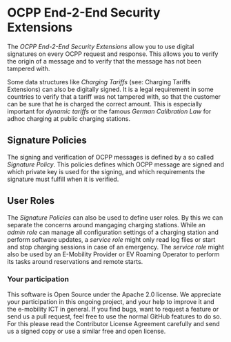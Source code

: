 # OCPP End-2-End Security Extensions

The *OCPP End-2-End Security Extensions* allow you to use digital signatures on every
OCPP request and response. This allows you to verify the origin of a message and to
verify that the message has not been tampered with.

Some data structures like *Charging Tariffs* (see: Charging Tariffs Extensions) can also
be digitally signed. It is a legal requirement in some countries to verify that a tariff
was not tampered with, so that the customer can be sure that he is charged the correct
amount. This is especially important for *dynamic tariffs* or the famous *German Calibration Law*
for adhoc charging at public charging stations.

## Signature Policies

The signing and verification of OCPP messages is defined by a so called *Signature Policy*.
This policies defines which OCPP message are signed and which private key is used for the signing,
and which requirements the signature must fulfill when it is verified.


## User Roles

The *Signature Policies* can also be used to define user roles. By this we can separate the concerns
around mangaging charging stations. While an *admin role* can manage all configuration settings of a charging
station and perform software updates, a *service role* might only read log files or start and stop charging
sessions in case of an emergency. The *service role* might also be used by an E-Mobility Provider or
EV Roaming Operator to perform its tasks around reservations and remote starts.


### Your participation

This software is Open Source under the Apache 2.0 license. We appreciate
your participation in this ongoing project, and your help to improve it
and the e-mobility ICT in general. If you find bugs, want to request a
feature or send us a pull request, feel free to use the normal GitHub
features to do so. For this please read the Contributor License Agreement
carefully and send us a signed copy or use a similar free and open license.
